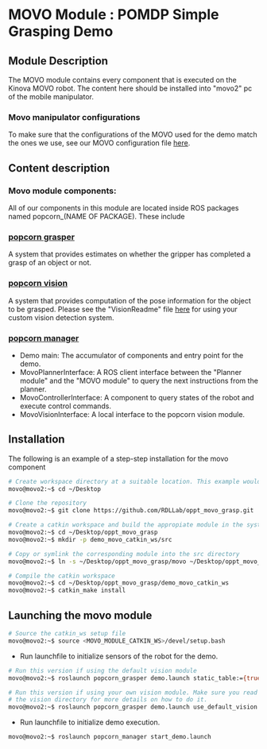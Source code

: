 MOVO Module : POMDP Simple Grasping Demo
==========================================================================

## Module Description
The MOVO module contains every component that is executed on the Kinova MOVO robot. The content here should be installed into "movo2" pc of 
the mobile manipulator.


### Movo manipulator configurations
To make sure that the configurations of the MOVO used for the demo match the ones we use, see our MOVO configuration file [here](https://github.com/RDLLab/oppt_movo_grasp/blob/master/movo/movo_config.bash).


## Content description

### Movo module components:
All of our components in this module are located inside ROS packages named popcorn_(NAME OF PACKAGE). These include

### [popcorn grasper](popcorn_grasper)
A system that provides estimates on whether the gripper has completed a grasp of an object or not.

### [popcorn vision](popcorn_vision)
A system that provides computation of the pose information for the object to be grasped.
Please see the "VisionReadme" file [here](../guides/VisionReadme.md) for using your custom vision detection system.

### [popcorn manager](popcorn_manager)
- Demo main: The accumulator of components and entry point for the demo.
- MovoPlannerInterface: A ROS client interface between the "Planner module" and the "MOVO module" to query the next instructions from the planner.
- MovoControllerInterface: A component to query states of the robot and execute control commands.
- MovoVisionInterface: A local interface to the popcorn vision module.



## Installation
The following is an example of a step-step installation for the movo component
```bash
# Create workspace directory at a suitable location. This example would use the local Desktop as the example location.
movo@movo2:~$ cd ~/Desktop

# Clone the repository
movo@movo2:~$ git clone https://github.com/RDLLab/oppt_movo_grasp.git

# Create a catkin workspace and build the appropiate module in the system
movo@movo2:~$ cd ~/Desktop/oppt_movo_grasp
movo@movo2:~$ mkdir -p demo_movo_catkin_ws/src

# Copy or symlink the corresponding module into the src directory
movo@movo2:~$ ln -s ~/Desktop/oppt_movo_grasp/movo ~/Desktop/oppt_movo_grasp/demo_movo_catkin_ws/src/

# Compile the catkin workspace
movo@movo2:~$ cd ~/Desktop/oppt_movo_grasp/demo_movo_catkin_ws
movo@movo2:~$ catkin_make install
```




## Launching the movo module

```bash
# Source the catkin_ws setup file
movo@movo2:~$ source <MOVO_MODULE_CATKIN_WS>/devel/setup.bash
```

- Run launchfile to initialize sensors of the robot for the demo.

``` bash
# Run this version if using the default vision module
movo@movo2:~$ roslaunch popcorn_grasper demo.launch static_table:={true,false}  

# Run this version if using your own vision module. Make sure you read the documentation on  
# the vision directory for more details on how to do it.
movo@movo2:~$ roslaunch popcorn_grasper demo.launch use_default_vision:=false static_table:={true,false}
```  

- Run launchfile to initialize demo execution.  
``` bash
movo@movo2:~$ roslaunch popcorn_manager start_demo.launch
```





